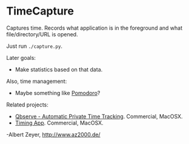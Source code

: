 TimeCapture
===========

Captures time. Records what application is in the foreground and what file/directory/URL is opened.

Just run `./capture.py`.

Later goals:

* Make statistics based on that data.

Also, time management:

* Maybe something like [Pomodoro](https://github.com/ugol/pomodoro)?

Related projects:

* [Qbserve - Automatic Private Time Tracking](https://qotoqot.com/qbserve/). Commercial, MacOSX.
* [Timing App](https://timingapp.com). Commercial, MacOSX.

-Albert Zeyer, <http://www.az2000.de/>
